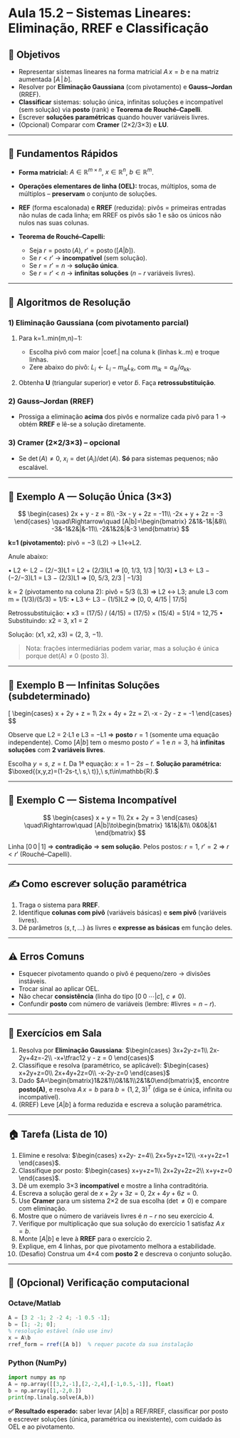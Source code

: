 # Aula 15.2 – Sistemas Lineares: Eliminação, RREF e Classificação

## 🎯 Objetivos

* Representar sistemas lineares na forma matricial $A\,x=b$ e na matriz aumentada $[A\,|\,b]$.
* Resolver por **Eliminação Gaussiana** (com pivotamento) e **Gauss–Jordan** (RREF).
* **Classificar** sistemas: solução única, infinitas soluções e incompatível (sem solução) via **posto** (rank) e **Teorema de Rouché–Capelli**.
* Escrever **soluções paramétricas** quando houver variáveis livres.
* (Opcional) Comparar com **Cramer** (2×2/3×3) e **LU**.

---

## 📘 Fundamentos Rápidos

* **Forma matricial:** $A\in\mathbb{R}^{m\times n}$, $x\in\mathbb{R}^n$, $b\in\mathbb{R}^m$.
* **Operações elementares de linha (OEL):** trocas, múltiplos, soma de múltiplos – **preservam** o conjunto de soluções.
* **REF** (forma escalonada) e **RREF** (reduzida): pivôs = primeiras entradas não nulas de cada linha; em RREF os pivôs são 1 e são os únicos não nulos nas suas colunas.
* **Teorema de Rouché–Capelli:**

  * Seja $r=\operatorname{posto}(A)$, $r' = \operatorname{posto}([A|b])$.
  * Se $r < r'$ → **incompatível** (sem solução).
  * Se $r = r' = n$ → **solução única**.
  * Se $r = r' < n$ → **infinitas soluções** ($n-r$ variáveis livres).

---

## 🧰 Algoritmos de Resolução

### 1) Eliminação Gaussiana (com pivotamento parcial)

1. Para k=1..min(m,n)−1:

   * Escolha pivô com maior |coef.| na coluna k (linhas k..m) e troque linhas.
   * Zere abaixo do pivô: $L_i \leftarrow L_i - m_{ik} L_k$, com $m_{ik}=a_{ik}/a_{kk}$.
2. Obtenha **U** (triangular superior) e vetor $\tilde b$. Faça **retrossubstituição**.

### 2) Gauss–Jordan (RREF)

* Prossiga a eliminação **acima** dos pivôs e normalize cada pivô para 1 → obtém **RREF** e lê-se a solução diretamente.

### 3) Cramer (2×2/3×3) – opcional

* Se $\det(A)\neq 0$, $x_i = \det(A_i)/\det(A)$. **Só** para sistemas pequenos; não escalável.

---

## 🧮 Exemplo A — Solução Única (3×3)

$$
\begin{cases}
2x + y - z = 8\\
-3x - y + 2z = -11\\
-2x + y + 2z = -3
\end{cases}
\quad\Rightarrow\quad
[A|b]=\begin{bmatrix}
2&1&-1&|&8\\
-3&-1&2&|&-11\\
-2&1&2&|&-3
\end{bmatrix}
$$

**k=1 (pivotamento):** pivô = −3 (L2) → L1↔L2.

Anule abaixo:

• L2 ← L2 − (2/−3)L1 = L2 + (2/3)L1  ⇒  [0, 1/3, 1/3 | 10/3]
• L3 ← L3 − (−2/−3)L1 = L3 − (2/3)L1 ⇒  [0, 5/3, 2/3 | −1/3]

k = 2 (pivotamento na coluna 2): pivô = 5/3 (L3) ⇒ L2 ↔ L3; anule L3 com m = (1/3)/(5/3) = 1/5:
• L3 ← L3 − (1/5)L2  ⇒  [0, 0, 4/15 | 17/5]

Retrossubstituição:
• x3 = (17/5) / (4/15) = (17/5) × (15/4) = 51/4 = 12,75
• Substituindo: x2 = 3,  x1 = 2

Solução: (x1, x2, x3) = (2, 3, −1).

> Nota: frações intermediárias podem variar, mas a solução é única porque det(A) ≠ 0 (posto 3).

---

## 🧮 Exemplo B — Infinitas Soluções (subdeterminado)
\[
\begin{cases}
 x + 2y + z = 1\\
 2x + 4y + 2z = 2\\
 -x - 2y - z = -1
\end{cases}
$$

Observe que L2 = 2·L1 e L3 = −L1 ⇒ **posto** $r=1$ (somente uma equação independente). Como $[A|b]$ tem o mesmo posto $r'=1$ e $n=3$, há **infinitas soluções** com **2 variáveis livres**.

Escolha $y=s$, $z=t$. Da 1ª equação: $x = 1 - 2s - t$.
**Solução paramétrica:** $\boxed{(x,y,z)=(1-2s-t,\ s,\ t)},\ s,t\in\mathbb{R}.$

---

## 🧮 Exemplo C — Sistema Incompatível

$$
\begin{cases}
 x + y = 1\\
 2x + 2y = 3
\end{cases}
\quad\Rightarrow\quad
[A|b]\to\begin{bmatrix}
1&1&|&1\\
0&0&|&1
\end{bmatrix}
$$

Linha $[0\,0\,|\,1]$ ⇒ **contradição** ⇒ **sem solução**.
Pelos postos: $r=1$, $r'=2$ ⇒ $r<r'$ (Rouché–Capelli).

---

## ✍️ Como escrever solução paramétrica

1. Traga o sistema para **RREF**.
2. Identifique **colunas com pivô** (variáveis básicas) e **sem pivô** (variáveis livres).
3. Dê parâmetros ($s,t,\dots$) às livres e **expresse as básicas** em função deles.

---

## ⚠️ Erros Comuns

* Esquecer pivotamento quando o pivô é pequeno/zero → divisões instáveis.
* Trocar sinal ao aplicar OEL.
* Não checar **consistência** (linha do tipo $[0\;0\;\cdots|c]$, $c\ne 0$).
* Confundir **posto** com número de variáveis (lembre: $\#\text{livres}=n-r$).

---

## 🏫 Exercícios em Sala

1. Resolva por **Eliminação Gaussiana**:
   $\begin{cases} 3x+2y-z=1\\ 2x-2y+4z=-2\\ -x+\tfrac12 y - z = 0 \end{cases}$
2. Classifique e resolva (paramétrico, se aplicável):
   $\begin{cases} x+2y+z=0\\ 2x+4y+2z=0\\ -x-2y-z=0 \end{cases}$
3. Dado $A=\begin{bmatrix}1&2&1\\0&1&1\\2&1&0\end{bmatrix}$, encontre **posto(A)**, e resolva $A\,x=b$ para $b=(1,2,3)^T$ (diga se é única, infinita ou incompatível).
4. (RREF) Leve $[A|b]$ à forma reduzida e escreva a solução paramétrica.

---

## 🏠 Tarefa (Lista de 10)

1. Elimine e resolva: $\begin{cases} x+2y- z=4\\ 2x+5y+z=12\\ -x+y+2z=1 \end{cases}$.
2. Classifique por posto: $\begin{cases} x+y+z=1\\ 2x+2y+2z=2\\ x+y+z=0 \end{cases}$.
3. Dê um exemplo 3×3 **incompatível** e mostre a linha contraditória.
4. Escreva a solução geral de $x+2y+3z=0,\ 2x+4y+6z=0$.
5. Use **Cramer** para um sistema 2×2 de sua escolha ($\det\neq 0$) e compare com eliminação.
6. Mostre que o número de variáveis livres é $n-r$ no seu exercício 4.
7. Verifique por multiplicação que sua solução do exercício 1 satisfaz $A\,x=b$.
8. Monte $[A|b]$ e leve à **RREF** para o exercício 2.
9. Explique, em 4 linhas, por que pivotamento melhora a estabilidade.
10. (Desafio) Construa um 4×4 com **posto 2** e descreva o conjunto solução.

---

## 🔎 (Opcional) Verificação computacional

### Octave/Matlab

```octave
A = [3 2 -1; 2 -2 4; -1 0.5 -1];
b = [1; -2; 0];
% resolução estável (não use inv)
x = A\b
rref_form = rref([A b])  % requer pacote da sua instalação
```

### Python (NumPy)

```python
import numpy as np
A = np.array([[3,2,-1],[2,-2,4],[-1,0.5,-1]], float)
b = np.array([1,-2,0.])
print(np.linalg.solve(A,b))
```
**✅ Resultado esperado:** saber levar $[A|b]$ a REF/RREF, classificar por posto e escrever soluções (única, paramétrica ou inexistente), com cuidado às OEL e ao pivotamento.
